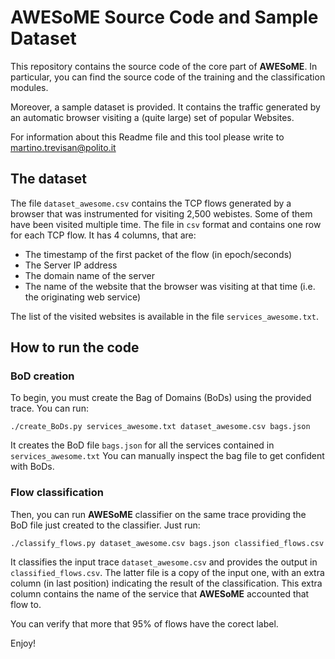 # AWESoME Source Code and Sample Dataset

This repository contains the source code of the core part of **AWESoME**.
In particular, you can find the source code of the training and the classification modules.

Moreover, a sample dataset is provided. It contains the traffic generated by an automatic browser visiting a (quite large) set of popular Websites.

For information about this Readme file and this tool please write to
[martino.trevisan@polito.it](mailto:martino.trevisan@polito.it)

## The dataset
The file `dataset_awesome.csv` contains the TCP flows generated by a browser that was instrumented for visiting 2,500 webistes. Some of them have been visited multiple time.
The file in `csv` format and contains one row for each TCP flow. It has 4 columns, that are:
* The timestamp of the first packet of the flow (in epoch/seconds)
* The Server IP address
* The domain name of the server
* The name of the website that the browser was visiting at that time (i.e. the originating web service)

The list of the visited websites is available in the file `services_awesome.txt`.

## How to run the code
### BoD creation
To begin, you must create the Bag of Domains (BoDs) using the provided trace.
You can run:
```
./create_BoDs.py services_awesome.txt dataset_awesome.csv bags.json
```
It creates the BoD file `bags.json` for all the services contained in `services_awesome.txt`
You can manually inspect the bag file to get confident with BoDs.

### Flow classification
Then, you can run **AWESoME** classifier on the same trace providing the BoD file just created to the classifier.
Just run:
```
./classify_flows.py dataset_awesome.csv bags.json classified_flows.csv
```
It classifies the input trace `dataset_awesome.csv` and provides the output in `classified_flows.csv`.
The latter file is a copy of the input one, with an extra column (in last position) indicating the result of the classification.
This extra column contains the name of the service that **AWESoME** accounted that flow to.

You can verify that more that 95% of flows have the corect label.

Enjoy!



